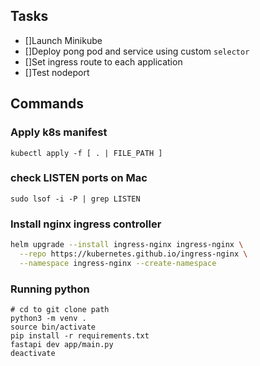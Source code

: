 ## Tasks
* []Launch Minikube
* []Deploy pong pod and service using custom `selector`
* []Set ingress route to each application
* []Test nodeport



## Commands
### Apply k8s manifest
```
kubectl apply -f [ . | FILE_PATH ]
```

### check LISTEN ports on Mac
`sudo lsof -i -P | grep LISTEN `

### Install nginx ingress controller
```sh
helm upgrade --install ingress-nginx ingress-nginx \
  --repo https://kubernetes.github.io/ingress-nginx \
  --namespace ingress-nginx --create-namespace
```

### Running python
```
# cd to git clone path
python3 -m venv .
source bin/activate
pip install -r requirements.txt
fastapi dev app/main.py
deactivate
```
